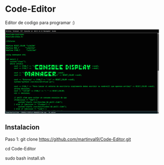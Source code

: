 # Code-Editor
Editor de codigo para programar :)

![Preview Image](https://github.com/martinval9/Code-Editor/blob/main/img.png)

## Instalacion

Paso 1:
git clone https://github.com/martinval9/Code-Editor.git

cd Code-Editor

sudo bash install.sh
